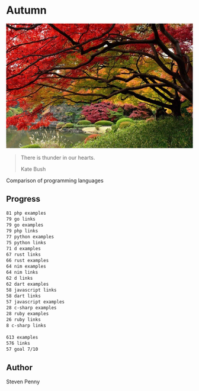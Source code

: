 # Autumn

![hero](docs/image.jpg)

> There is thunder in our hearts.
>
> Kate Bush

Comparison of programming languages

## Progress

~~~
81 php examples
79 go links
79 go examples
79 php links
77 python examples
75 python links
71 d examples
67 rust links
66 rust examples
64 nim examples
64 nim links
62 d links
62 dart examples
58 javascript links
58 dart links
57 javascript examples
28 c-sharp examples
28 ruby examples
26 ruby links
8 c-sharp links

613 examples
576 links
57 goal 7/10
~~~

## Author

Steven Penny
